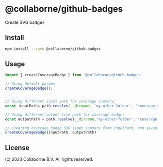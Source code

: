 # @collaborne/github-badges

Create SVG badges

## Install

```bash
npm install --save @collaborne/github-badges
```

## Usage

```ts
import { createCoverageBadge } from '@collaborne/github-badges'

// Using default params
createCoverageBadge();


// Using different input path for coverage summary:
const inputPath= path.resolve(__dirname, 'my-other-folder', 'coverage-summary.json');

// Using different output file path for coverage badge:
const outputPath = path.resolve(__dirname,'my-other-folder', 'coverage', 'coverage-summary.json');

// Creating coverage badge SVG's(get summary from inputPath, and saved SVG's in the output path)
createCoverageBadge(inputPath, outputPath)


```

## License

(c) 2023 Collaborne B.V. All rights reserved.
